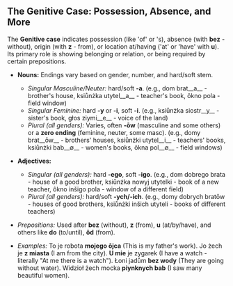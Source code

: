 ## The Genitive Case: Possession, Absence, and More

The __Genitive case__ indicates possession (like 'of' or 's), absence (with __bez__ - without), origin (with __z__ - from), or location at/having ('at' or 'have' with __u__). Its primary role is showing belonging or relation, or being required by certain prepositions.

*   __Nouns:__ Endings vary based on gender, number, and hard/soft stem.
    
    *   _Singular Masculine/Neuter:_ hard/soft __-a__. (e.g., dom brat__a__ - brother's house, ksiůnżka utytel__a__ - teacher's book, ôkno pola - field window)
    *   _Singular Feminine:_ hard __-y__ or __-i__, soft __-i__. (e.g., ksiůnżka siostr__y__ - sister's book, głos ziymi__e__ - voice of the land)
    *   _Plural (all genders):_ Varies, often __-ōw__ (masculine and some others) or a __zero ending__ (feminine, neuter, some masc). (e.g., domy brat__ōw__ - brothers' houses, ksiůnżki utytel__i__ - teachers' books, ksiůnżki bab__∅__ - women's books, ôkna pol__∅__ - field windows)
    
    
    
*   __Adjectives:__
    
    *   _Singular (all genders):_ hard __-ego__, soft __-igo__. (e.g., dom dobrego brata - house of a good brother, ksiůnżka nowyj utytelki - book of a new teacher, ôkno inšigo pola - window of a different field)
    *   _Plural (all genders):_ hard/soft __-ych/-ich__. (e.g., domy dobrych bratōw - houses of good brothers, ksiůnżki inšich utyteli - books of different teachers)
    
    
    
*   _Prepositions:_ Used after __bez__ (without), __z__ (from), __u__ (at/by/have), and others like __do__ (to/until), __ôd__ (from).
*   _Examples:_ To je robota __mojego ôjca__ (This is my father's work). Jo żech je __z miasta__ (I am from the city). __U mie__ je zygarek (I have a watch - literally "At me there is a watch"). Łoni jadům __bez wody__ (They are going without water). Widzioł żech mocka __piynknych bab__ (I saw many beautiful women).